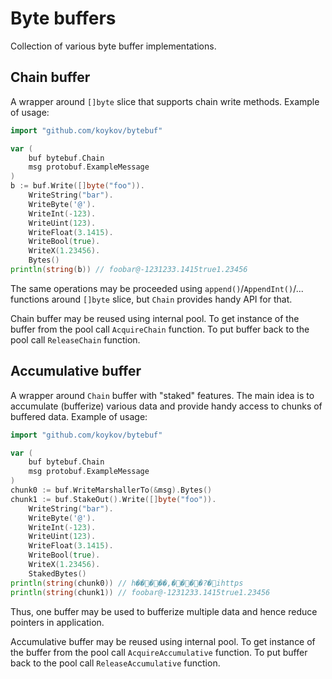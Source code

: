 # Byte buffers

Collection of various byte buffer implementations.

## Chain buffer

A wrapper around `[]byte` slice that supports chain write methods. Example of usage:
```go
import "github.com/koykov/bytebuf"

var (
	buf bytebuf.Chain
	msg protobuf.ExampleMessage
)
b := buf.Write([]byte("foo")).
	WriteString("bar").
	WriteByte('@').
	WriteInt(-123).
	WriteUint(123).
	WriteFloat(3.1415).
	WriteBool(true).
	WriteX(1.23456).
	Bytes()
println(string(b)) // foobar@-1231233.1415true1.23456
```

The same operations may be proceeded using `append()`/`AppendInt()`/... functions around `[]byte` slice, but `Chain`
provides handy API for that.

Chain buffer may be reused using internal pool. To get instance of the buffer from the pool call `AcquireChain` function.
To put buffer back to the pool call `ReleaseChain` function.

## Accumulative buffer

A wrapper around `Chain` buffer with "staked" features. The main idea is to accumulate (bufferize) various data and
provide handy access to chunks of buffered data. Example of usage:
```go
import "github.com/koykov/bytebuf"

var (
    buf bytebuf.Chain
    msg protobuf.ExampleMessage
)
chunk0 := buf.WriteMarshallerTo(&msg).Bytes()
chunk1 := buf.StakeOut().Write([]byte("foo")).
    WriteString("bar").
    WriteByte('@').
    WriteInt(-123).
    WriteUint(123).
    WriteFloat(3.1415).
    WriteBool(true).
    WriteX(1.23456).
    StakedBytes()
println(string(chunk0)) // h�����,����?�ihttps
println(string(chunk1)) // foobar@-1231233.1415true1.23456
```
Thus, one buffer may be used to bufferize multiple data and hence reduce pointers in application.

Accumulative buffer may be reused using internal pool. To get instance of the buffer from the pool call `AcquireAccumulative`
function. To put buffer back to the pool call `ReleaseAccumulative` function.
